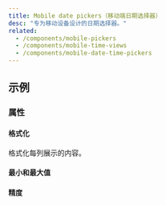 ```yaml
---
title: Mobile date pickers（移动端日期选择器）
desc: "专为移动设备设计的日期选择器。"
related:
  - /components/mobile-pickers
  - /components/mobile-time-views
  - /components/mobile-date-time-pickers
---
```


## 示例

### 属性

#### 格式化

格式化每列展示的内容。

<masa-example file="Examples.components.mobile_date_pickers.Formatter"></masa-example>

#### 最小和最大值

<masa-example file="Examples.components.mobile_date_pickers.MinMax"></masa-example>

#### 精度

<masa-example file="Examples.components.mobile_date_pickers.Precision"></masa-example>
